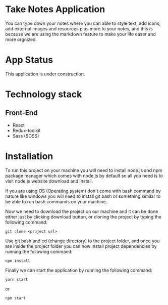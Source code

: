 
# Take Notes Application

You can type down your notes where you can able to style text, add icons, add external images and resources plus more to your notes, and this is because we are using the markdown feature to make your life easer and more orgnized.

# App Status

This application is under construction.

# Technology stack

## Front-End

- React
- Redux-toolkit
- Sass (SCSS)

# Installation

To run this project on your machine you will need to install node.js and npm package manager which comes with node.js by default
so all you need is to visit node.js website download and install.

If you are using OS (Operating system) don't come with bash command by nature like windows you will need to install git bash or something similar to be able to run bash commands on your machine.

Now we need to download the project on our machine and it can be done either just by clicking download button, or cloning the project by typing the following command:
```
git clone <project url>
```
Use git bash and cd (change directory) to the project folder, and once you are inside the project folder you can now install project dependencies by running the following command:
```
npm install
```
Finally we can start the application by running the following command:
```
yarn start
```

or 

```
npm start
```